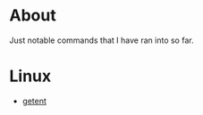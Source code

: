 # About

Just notable commands that I have ran into so far.

# Linux

* [getent](http://man7.org/linux/man-pages/man1/getent.1.html)
